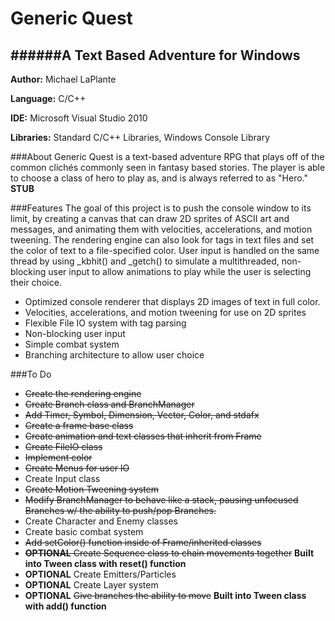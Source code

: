# Generic Quest
######A Text Based Adventure for Windows
-------------------------------------------
__Author:__ Michael LaPlante

__Language:__ C/C++

__IDE:__ Microsoft Visual Studio 2010

__Libraries:__ Standard C/C++ Libraries, Windows Console Library

###About
Generic Quest is a text-based adventure RPG that plays off of the common clichés commonly seen in fantasy based stories. The player is able to choose a class of hero to play as, and is always referred to as "Hero."
__STUB__

###Features
The goal of this project is to push the console window to its limit, by creating a canvas that can draw 2D sprites of ASCII art and messages, and animating them with velocities, accelerations, and motion tweening. The rendering engine can also look for tags in text files and set the color of text to a file-specified color. User input is handled on the same thread by using _kbhit() and _getch() to simulate a multithreaded, non-blocking user input to allow animations to play while the user is selecting their choice.

* Optimized console renderer that displays 2D images of text in full color.
* Velocities, accelerations, and motion tweening for use on 2D sprites
* Flexible File IO system with tag parsing
* Non-blocking user input
* Simple combat system
* Branching architecture to allow user choice

###To Do
* ~~Create the rendering engine~~
* ~~Create Branch class and BranchManager~~
* ~~Add Timer, Symbol, Dimension, Vector, Color, and stdafx~~
* ~~Create a frame base class~~
* ~~Create animation and text classes that inherit from Frame~~
* ~~Create FileIO class~~
* ~~Implement color~~
* ~~Create Menus for user IO~~
* Create Input class
* ~~Create Motion Tweening system~~
* ~~Modify BranchManager to behave like a stack, pausing unfocused Branches w/ the ability to push/pop Branches.~~
* Create Character and Enemy classes
* Create basic combat system
* ~~Add setColor() function inside of Frame/inherited classes~~
* ~~__OPTIONAL__ Create Sequence class to chain movements together~~ __Built into Tween class with reset() function__
* __OPTIONAL__ Create Emitters/Particles
* __OPTIONAL__ Create Layer system
* __OPTIONAL__ ~~Give branches the ability to move~~ __Built into Tween class with add() function__
